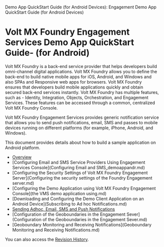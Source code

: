                             

Demo App QuickStart Guide (for Android Devices): Engagement Demo App QuickStart Guide (for Android Devices)

Volt MX  Foundry Engagement Services Demo App QuickStart Guide\- (for Android)
============================================================================

Volt MX  Foundry is a back-end service provider that helps developers build omni-channel digital applications. Volt MX Foundry allows you to define the back-end to build native mobile apps for iOS, Android, and Windows and also SPAs and Responsive web apps for browsers. Volt MX Foundry ensures that developers build mobile applications quickly and obtain secured back-end services instantly. Volt MX Foundry has multiple features, such as - Identity, Integration, Objects, Orchestration, and Engagement Services. These features can be accessed through a common, centralized Volt MX Foundry Console.

Volt MX  Foundry Engagement Services provides generic notification service that allows you to send push notifications, email, SMS and passes to mobile devices running on different platforms (for example, iPhone, Android, and Windows).

This document provides details about how to build a sample application on Android platform.

*   [Overview](Overview.md)
*   [Configuring Email and SMS Service Providers Using Engagement Services Console](Configuring Email and SMS_demoappandr.md)
*   [Configuring the Security Settings of Volt MX Foundry Engagement Server](Configuring the security settings of the Foundry Engagement server.md)
*   [Configuring the Demo Application using Volt MX Foundry Engagement Console](the VMS demo application using.md)
*   [Downloading and Configuring the Demo Client Application on an Android Device](Subscribing to Ad hoc Notifications.md)
*   [Sending Adhoc, Email, SMS and Push Notifications](Sending_Adhoc_Email_SMS_and_Push_Notifications_Copy.md)
*   [Configuration of the Geoboundaries in the Engagement Sever](Configuration of the Geoboundaries in the Engagement Sever.md)
*   [Geoboundary Monitoring and Receiving Notifications](Geoboundary Monitoring and Receiving Notifications.md)

You can also access the [Revision History](vms_demo_app_quick_start_guide.md).
